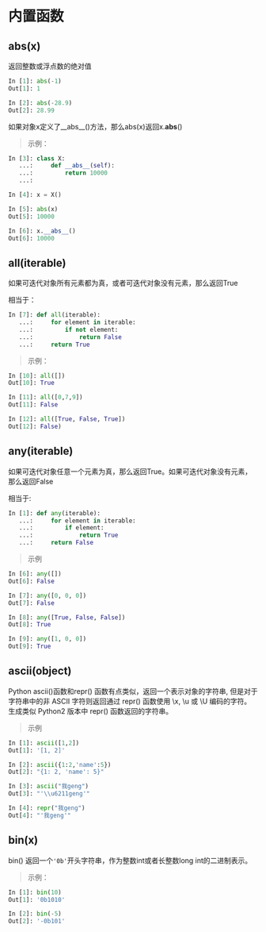 # 内置函数

## abs(x)

返回整数或浮点数的绝对值

```python
In [1]: abs(-1)
Out[1]: 1

In [2]: abs(-28.9)
Out[2]: 28.99
```

如果对象x定义了__abs__()方法，那么abs(x)返回x.__abs__()

>示例：

```python
In [3]: class X:
   ...:     def __abs__(self):
   ...:         return 10000
   ...:

In [4]: x = X()

In [5]: abs(x)
Out[5]: 10000

In [6]: x.__abs__()
Out[6]: 10000
```

## all(iterable)

如果可迭代对象所有元素都为真，或者可迭代对象没有元素，那么返回True  

相当于：

```python
In [7]: def all(iterable):
   ...:     for element in iterable:
   ...:         if not element:
   ...:             return False
   ...:     return True
```

>示例：

```python
In [10]: all([])
Out[10]: True

In [11]: all([0,7,9])
Out[11]: False

In [12]: all([True, False, True])
Out[12]: False)
```

## any(iterable)

如果可迭代对象任意一个元素为真，那么返回True。如果可迭代对象没有元素，那么返回False

相当于:

```python
In [1]: def any(iterable):
   ...:     for element in iterable:
   ...:         if element:
   ...:             return True
   ...:     return False
```

>示例

```python
In [6]: any([])
Out[6]: False

In [7]: any([0, 0, 0])
Out[7]: False

In [8]: any([True, False, False])
Out[8]: True

In [9]: any([1, 0, 0])
Out[9]: True
```

## ascii(object)

Python ascii()函数和repr() 函数有点类似，返回一个表示对象的字符串, 但是对于字符串中的非 ASCII 字符则返回通过 repr() 函数使用 \x, \u 或 \U 编码的字符。 生成类似 Python2 版本中 repr() 函数返回的字符串。

>示例
```python
In [1]: ascii([1,2])
Out[1]: '[1, 2]'

In [2]: ascii({1:2,'name':5})
Out[2]: "{1: 2, 'name': 5}"

In [3]: ascii("我geng")
Out[3]: "'\\u6211geng'"

In [4]: repr("我geng")
Out[4]: "'我geng'"
```

## bin(x)

bin() 返回一个`'0b'`开头字符串，作为整数int或者长整数long int的二进制表示。

>示例：

```python
In [1]: bin(10)
Out[1]: '0b1010'

In [2]: bin(-5)
Out[2]: '-0b101'

```
